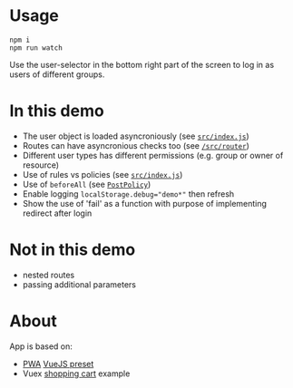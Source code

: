 # Usage

```
npm i
npm run watch
```

Use the user-selector in the bottom right part of the screen to log in as users
of different groups.

# In this demo

- The user object is loaded asyncroniously (see [`src/index.js`](src/index.js))
- Routes can have asyncronious checks too (see [`/src/router`](src/router/index.js))
- Different user types has different permissions (e.g. group or owner of resource)
- Use of rules vs policies (see [`src/index.js`](src/index.js#L44))
- Use of `beforeAll` (see [`PostPolicy`](src/index.js#L18))
- Enable logging `localStorage.debug="demo*"` then refresh
- Show the use of 'fail' as a function with purpose of implementing redirect
  after login

# Not in this demo

- nested routes
- passing additional parameters

# About

App is based on:

- [PWA](https://pwa.cafe/) [VueJS preset](https://github.com/lukeed/pwa/tree/master/packages/preset-vue)
- Vuex [shopping cart](https://github.com/vuejs/vuex/tree/dev/examples/shopping-cart) example
